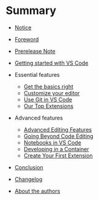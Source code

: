 # Summary


- [Notice](notice.md)
- [Foreword](README.md)
- [Prerelease Note](00-prerelease-note.md)

- [Getting started with VS Code](01-getting-started.md)

- Essential features
  * [Get the basics right](02-basics.md)
  * [Customize your editor](03-customization.md)
  * [Use Git in VS Code](05-git.md)
  * [Our Top Extensions](04-top-extensions.md)

- Advanced features
  * [Advanced Editing Features](06-advanced-editing.md)
  * [Going Beyond Code Editing](07-more-than-code.md)
  * [Notebooks in VS Code](08-notebooks.md)
  * [Developing in a Container](09-dev-containers.md)
  * [Create Your First Extension](10-create-an-extension.md)


- [Conclusion](11-conclusion.md)

- [Changelog](99-changelog.md)
- [About the authors](99-authors.md)

